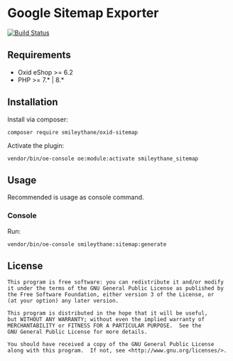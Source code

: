 # Google Sitemap Exporter

[![Build Status][ico-travis]][link-travis]

## Requirements
- Oxid eShop >= 6.2
- PHP >= 7.* | 8.*

## Installation

Install via composer:

    composer require smileythane/oxid-sitemap

Activate the plugin:

    vendor/bin/oe-console oe:module:activate smileythane_sitemap

## Usage
Recommended is usage as console command.
### Console
Run:

    vendor/bin/oe-console smileythane:sitemap:generate

## License

    This program is free software: you can redistribute it and/or modify
    it under the terms of the GNU General Public License as published by
    the Free Software Foundation, either version 3 of the License, or
    (at your option) any later version.

    This program is distributed in the hope that it will be useful,
    but WITHOUT ANY WARRANTY; without even the implied warranty of
    MERCHANTABILITY or FITNESS FOR A PARTICULAR PURPOSE.  See the
    GNU General Public License for more details.

    You should have received a copy of the GNU General Public License
    along with this program.  If not, see <http://www.gnu.org/licenses/>.

[link-travis]: https://travis-ci.org/smileythane/oxid-sitemap
[ico-travis]: https://img.shields.io/travis/smileythane/oxid-sitemap/master.svg?style=flat-square
